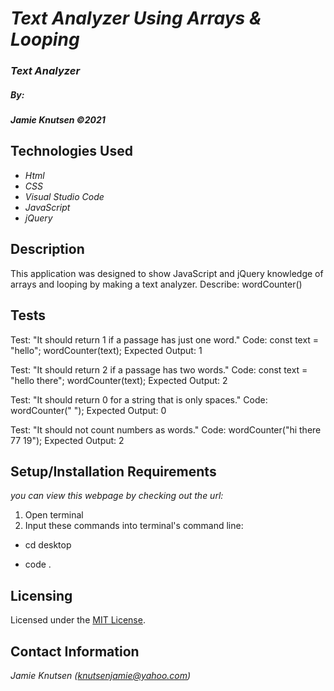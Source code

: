# _Text Analyzer Using Arrays & Looping_


### _Text Analyzer_

##### By:
#####  _**Jamie Knutsen**_ _©2021_


## Technologies Used

* _Html_
* _CSS_
* _Visual Studio Code_
* _JavaScript_
* _jQuery_


## Description

This application was designed to show JavaScript and jQuery knowledge of arrays and looping by making a text analyzer.
Describe: wordCounter()

## Tests

Test: "It should return 1 if a passage has just one word."
Code:
const text = "hello";
wordCounter(text);
Expected Output: 1

Test: "It should return 2 if a passage has two words."
Code:
const text = "hello there";
wordCounter(text);
Expected Output: 2

Test: "It should return 0 for a string that is only spaces."
Code: wordCounter("            ");
Expected Output: 0

Test: "It should not count numbers as words."
Code: wordCounter("hi there 77 19");
Expected Output: 2

## Setup/Installation Requirements
_you can view this webpage by checking out the url:_
<!-- https://github.com/Knutsenjamie/Friday-Project-2  change to correct repository later -->
1. Open terminal
2. Input these commands into terminal's command line:

* cd desktop
<!-- * git clone https://github.com/Knutsenjamie/Friday-Project-2 change to correct repository later -->
* code .

## Licensing

Licensed under the [MIT License](license).

## Contact Information

_Jamie Knutsen (knutsenjamie@yahoo.com)_